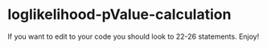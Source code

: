 # loglikelihood-pValue-calculation

If you want to edit to your code you should look to 22-26 statements.
Enjoy!
